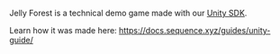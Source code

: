 Jelly Forest is a technical demo game made with our [Unity SDK](https://docs.sequence.xyz/sdk/unity/overview/).

Learn how it was made here: https://docs.sequence.xyz/guides/unity-guide/
